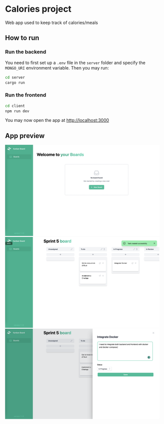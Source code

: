 # Calories project

Web app used to keep track of calories/meals

## How to run

### Run the backend

You need to first set up a `.env` file in the `server` folder and specify the `MONGO_URI` environment variable.
Then you may run:

```bash
cd server
cargo run
```

### Run the frontend
```bash
cd client
npm run dev
```

You may now open the app at [http://localhost:3000](http://localhost:3000)


## App preview

![homepage](./docs/screenshot3.png)
![boardpage](./docs/screenshot1.png)
![taskopen](./docs/screenshot2.png)
